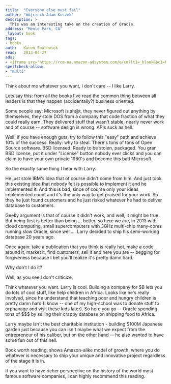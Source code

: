```yaml
---
title:	"Everyone else must fail"
author: "Wojciech Adam Koszek"
description: >
  This was an interesting take on the creation of Oracle.
address: "Menlo Park, CA"
_layout: book
tags:
- books
auth:	Karen Southwick
read:	2013-04-27
ads:
- <iframe src="https://rcm-na.amazon-adsystem.com/e/cm?lt1=_blank&bc1=FFFFFF&IS2=1&npa=1&bg1=FFFFFF&fc1=000000&lc1=FF0000&t=wkoszek08-20&o=1&p=8&l=as4&m=amazon&f=ifr&ref=ss_til&asins=B000H2N2G0" style="width:120px;height:240px;" scrolling="no" marginwidth="0" marginheight="0" frameborder="0"></iframe>
spellcheck-allow:
- "multi"
---
```

Think about me whatever you want, I don't care -- I like Larry.

Lets say this: from all the books I've read the common thing between all
leaders is that they happen (accidentally?) business oriented.

Some people say: Microsoft is sh@t, they never figured out anything by
themselves, they stole DOS from a company that code fraction of what they
could really earn. They delivered stuff that wasn't stable, nearly never
work and of course -- software design is wrong. APIs suck as hell.

Well: if you have enough guts, try to follow this "easy" path and achieve
10% of the success. Really: why to steal. There's tons of tons of Open
Source software. BSD licensed. Ready to be stolen, packaged. You gran BSD
license, put it under "License" button nobody ever clicks and you can claim
to have your own private 1980's and become this bad Microsoft.

So the exactly same thing I hear with Larry.

He just stole IBM's idea that of course didn't come from him. And just took
this existing idea that nobody felt is possible to implement it and he
implemented it. And this is bad, since of course only your ideas implemented
count and it's the only way to get praised for your work. So they he just
found customers and he just risked whatever he had to deliver database to
customers.

Geeky argument is that of course it didn't work, and well, it might be true.
But being first is better than being ... better, so here we are, in 2013
with cloud computing, small supercomputers with 3GHz multi-chip many-cores
running slow Oracle, since well.... Larry decided to ship his semi-working
database 20 years ago.

Once again: take a publication that you think is really hot, make a code
around it, market it, find customers, sell it and here you are -- begging
for forgiveness because I bet you'll realize it's pretty damn hard.

Why don't I do it?

Well, as you see I don't criticize.

Think whatever you want. Larry is cool. Building a company for $B lets you
do lots of cool stuff, like help children in Africa. Looks like he's really
involved, since he understand that teaching poor and hungry children is
pretty damn hard (I know -- one of my high-school was to donate stuff to
orphanage and visit these kids later). So here you go -- Oracle spending
tons of $$$ by selling their crappy database on shipping food to Africa.

Larry maybe isn't the best charitable institution - building $100M Japanese
garden just because you can isn't maybe what we expect from the entrepreneur
of his caliber, but on the other hand -- he also wanted to have some fun out
of this hell.

Book worth reading: shows Amazon-alike model of growth, where you do
whatever is necessary to ship your unique and innovative project regardless
of the stage it is in.

If you want to have richer perspective on the history of the world most
famous software companies, I can highly recommend this reading.
